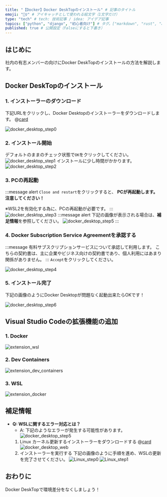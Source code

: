 ```yaml
---
title: "【Docker】Docker DeskTopのインストール" # 記事のタイトル
emoji: "🧜‍♀️" # アイキャッチとして使われる絵文字（1文字だけ）
type: "tech" # tech: 技術記事 / idea: アイデア記事
topics: ["python", "django", "初心者向け"] # タグ。["markdown", "rust", "aws"]のように指定する
published: true # 公開設定（falseにすると下書き）
---
```

## はじめに
社内の有志メンバーの向けにDocker DeskTopのインストールの方法を解説します。

## Docker DeskTopのインストール
### 1. インストーラーのダウンロード
下記URLをクリックし、Docker Desktopのインストーラーをダウンロードします。
@[card](https://docs.docker.com/desktop/install/windows-install/)

![docker_desktop_step0](/images/docker_desktop_step0.png)

### 2. インストール開始
デフォルトのままのチェック状態で`OK`をクリックしてください。
![docker_desktop_step1](/images/docker_desktop_step1.png)
インストールに少し時間がかかります。
![docker_desktop_step2](/images/docker_desktop_step2.png)

### 3. PCの再起動
:::message alert
`Close and restart`をクリックすると、 **PCが再起動します。注意してください！**

※WSL2を有効化する為に、PCの再起動が必要です。
:::
![docker_desktop_step3](/images/docker_desktop_step3.png)
:::message alert
下記の画像が表示される場合は、**補足情報**を参照してください。
![docker_desktop_step5](/images/docker_desktop_step5.png)
:::


### 4. Docker Subscription Service Agreementを承認する
:::message
有料サブスクリプションサービスについて承認して利用します。
こちらの契約書は、主に企業やビジネス向けの契約書であり、個人利用にはあまり関係がありません。
:::
`Accept`をクリックしてください。

![docker_desktop_step4](/images/docker_desktop_step4.png)

### 5. インストール完了
下記の画像のようにDocker Desktopが問題なく起動出来たらOKです！

![docker_desktop_step6](/images/docker_desktop_step6.png)

## Visual Studio Codeの拡張機能の追加
### 1. Docker
![extension_wsl](/images/extension_wsl.png)
### 2. Dev Containers
![extension_dev_containers](/images/extension_dev_containers.png)
### 3. WSL
![extension_docker](/images/extension_docker.png)


## 補足情報
- **Q: WSLに関するエラー対応とは？**
    - A: 下記のようなエラーが発生する可能性があります。
![docker_desktop_step5](/images/docker_desktop_step5.png)
    1. Linux カーネル更新するインストーラーをダウンロードする
    @[card](https://learn.microsoft.com/ja-jp/windows/wsl/install-manual#step-4---download-the-linux-kernel-update-package)
    ![docker_desktop_web](/images/docker_desktop_web.png)
    2. インストーラーを実行する
    下記の画像のように手順を進め、WSLの更新を完了させてください。
    ![Linux_step0](/images/Linux_step0.png)
    ![Linux_step1](/images/Linux_step1.png)

## おわりに
Docker DeskTopで環境差分をなくしましょう！